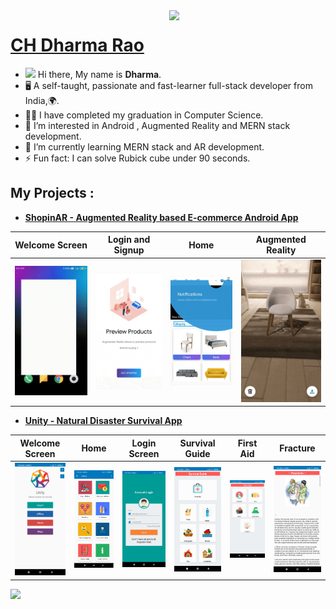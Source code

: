 <img width="250" align="right" src="https://user-images.githubusercontent.com/58518192/87162442-bf3e8180-c2e7-11ea-9f2a-53a50306b7ce.gif">

# <a href="https://ch-dharma-rao.netlify.app/">CH Dharma Rao</a>

- <img src="https://raw.githubusercontent.com/MartinHeinz/MartinHeinz/master/wave.gif" width="30px"> Hi there, My name is **Dharma**.
- 🖥 A self-taught, passionate and fast-learner full-stack developer from India,🌍.
-  👨‍🎓 I have completed my graduation in Computer Science. 
- 👀 I’m interested in Android , Augmented Reality and MERN stack development.
- 🌱 I’m currently learning MERN stack and AR development.
- ⚡ Fun fact: I can solve Rubick cube under 90 seconds.
<!-- - 💞️ I’m looking to collaborate on ...
- 📫 How to reach me ... --> 




<!---
ch-dharma-rao/ch-dharma-rao is a ✨ special ✨ repository because its `README.md` (this file) appears on your GitHub profile.
You can click the Preview link to take a look at your changes.
--->
## My Projects :

- <a href= "https://github.com/ch-dharma-rao/ShopinAR" target="_blank"> __ShopinAR - Augmented Reality based E-commerce Android App__ </a>

|Welcome Screen                                 |Login and Signup                               |Home                                           |Augmented Reality|
|-----------------------------------------------|-----------------------------------------------|-----------------------------------------------|-----------------|
| <img src="https://github.com/ch-dharma-rao/ShopinAR/blob/main/shopinar-demo-1.gif" width="270" />| <img src="https://github.com/ch-dharma-rao/ShopinAR/blob/main/shopinar-demo-2.gif" width="270" />| <img src="https://github.com/ch-dharma-rao/ShopinAR/blob/main/shopinar-demo-3.gif" width="270" />| <img src="https://github.com/ch-dharma-rao/ShopinAR/blob/main/shopinar-demo-5.gif" width="270" />|




- <a href= "https://github.com/ch-dharma-rao/Unity" target="_blank"> __Unity - Natural Disaster Survival App__ </a>

|Welcome Screen           |Home                  |Login Screen           | Survival Guide         | First Aid              |Fracture
|----------------------|-------------------------|-----------------------|------------------------|------------------------|-----------------------|
| <img src="https://github.com/ch-dharma-rao/Unity/blob/main/demo/unity-demo-1.jpg" width="135" />| <img src="https://github.com/ch-dharma-rao/Unity/blob/main/demo/unity-demo-2.png" width="135" />| <img src="https://github.com/ch-dharma-rao/Unity/blob/main/demo/unity-demo-9.jpg" width="135" />| <img src="https://github.com/ch-dharma-rao/Unity/blob/main/demo/unity-demo-5.jpg" width="135" />| <img src="https://github.com/ch-dharma-rao/Unity/blob/main/demo/unity-demo-6.jpg" width="135" />| <img src="https://github.com/ch-dharma-rao/Unity/blob/main/demo/unity-demo-3.jpg" width="135" />|


<!-- 
|-----------------------------------------------|-----------------------------------------------|-----------------------------------------------|
| <img src="https://github.com/ch-dharma-rao/Unity/blob/main/demo/unity-demo-5.jpg" width="270" />| <img src="https://github.com/ch-dharma-rao/Unity/blob/main/demo/unity-demo-6.jpg" width="270" />| <img src="https://github.com/ch-dharma-rao/Unity/blob/main/demo/unity-demo-3.jpg" width="270" />|
 -->


<img src="https://github-readme-stats.vercel.app/api/?username=ch-dharma-rao&show_icons=true&title_color=#454441&icon_color=79ff97&text_color=#454441&bg_color=#dedcd7">


<!-- ### Watch my contribution graph get eaten by the snake 🐍-->

<!-- platane/snk works, it just puts it on a new branch -->
<!-- ![mishmanners snake gif](https://github.com/mishmanners/MishManners/blob/output/github-contribution-grid-snake.svg) -->
